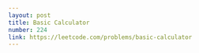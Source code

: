 ```yaml
---
layout: post
title: Basic Calculator
number: 224
link: https://leetcode.com/problems/basic-calculator
---
```

